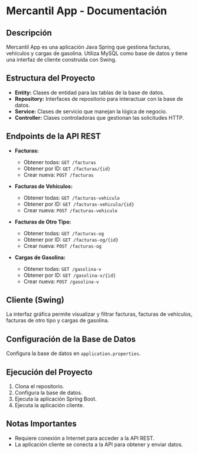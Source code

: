 # Mercantil App - Documentación

## Descripción

Mercantil App es una aplicación Java Spring que gestiona facturas, vehículos y cargas de gasolina. Utiliza MySQL como base de datos y tiene una interfaz de cliente construida con Swing.

## Estructura del Proyecto

- **Entity:** Clases de entidad para las tablas de la base de datos.
- **Repository:** Interfaces de repositorio para interactuar con la base de datos.
- **Service:** Clases de servicio que manejan la lógica de negocio.
- **Controller:** Clases controladoras que gestionan las solicitudes HTTP.

## Endpoints de la API REST

- **Facturas:**
  - Obtener todas: `GET /facturas`
  - Obtener por ID: `GET /facturas/{id}`
  - Crear nueva: `POST /facturas`

- **Facturas de Vehículos:**
  - Obtener todas: `GET /facturas-vehiculo`
  - Obtener por ID: `GET /facturas-vehiculo/{id}`
  - Crear nueva: `POST /facturas-vehiculo`

- **Facturas de Otro Tipo:**
  - Obtener todas: `GET /facturas-og`
  - Obtener por ID: `GET /facturas-og/{id}`
  - Crear nueva: `POST /facturas-og`

- **Cargas de Gasolina:**
  - Obtener todas: `GET /gasolina-v`
  - Obtener por ID: `GET /gasolina-v/{id}`
  - Crear nueva: `POST /gasolina-v`

## Cliente (Swing)

La interfaz gráfica permite visualizar y filtrar facturas, facturas de vehículos, facturas de otro tipo y cargas de gasolina.

## Configuración de la Base de Datos

Configura la base de datos en `application.properties`.

## Ejecución del Proyecto

1. Clona el repositorio.
2. Configura la base de datos.
3. Ejecuta la aplicación Spring Boot.
4. Ejecuta la aplicación cliente.

## Notas Importantes

- Requiere conexión a Internet para acceder a la API REST.
- La aplicación cliente se conecta a la API para obtener y enviar datos.
